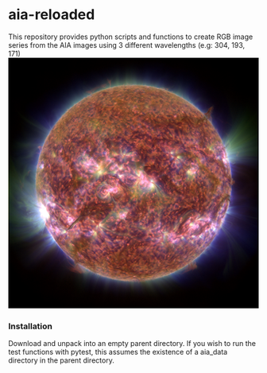 # aia-reloaded
This repository provides python scripts and functions to create RGB image series from the AIA images using 3 different wavelengths (e.g: 304, 193, 171)
![RGB image from SDO/AIA](images/im_rgb_gamma_2.6_2.8_2.4_000.jpeg)

### Installation

Download and unpack into an empty parent directory. 
If you wish to run the test functions with pytest, this assumes the existence of a aia_data directory in the parent directory. 

